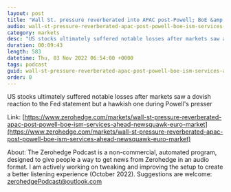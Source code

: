 ```yaml
---
layout: post
title: "Wall St. pressure reverberated into APAC post-Powell; BoE &amp; ISM services ahead - Newsquawk Euro Market Open"
audio: wall-st-pressure-reverberated-apac-post-powell-boe-ism-services-ahead-newsquawk-euro-market-0
category: markets
desc: "US stocks ultimately suffered notable losses after markets saw a dovish reaction to the Fed statement but a hawkish one during Powell's presser"
duration: 00:09:43
length: 583
datetime: Thu, 03 Nov 2022 06:54:00 +0000
tags: podcast
guid: wall-st-pressure-reverberated-apac-post-powell-boe-ism-services-ahead-newsquawk-euro-market-0
order: 0
---
```

US stocks ultimately suffered notable losses after markets saw a dovish reaction to the Fed statement but a hawkish one during Powell's presser

Link: [https://www.zerohedge.com/markets/wall-st-pressure-reverberated-apac-post-powell-boe-ism-services-ahead-newsquawk-euro-market](https://www.zerohedge.com/markets/wall-st-pressure-reverberated-apac-post-powell-boe-ism-services-ahead-newsquawk-euro-market)

About: The Zerohedge Podcast is a non-commercial, automated program, designed to give people a way to get news from Zerohedge in an audio format.  I am actively working on tweaking and improving the setup to create a better listening experience (October 2022).  Suggestions are welcome: [zerohedgePodcast@outlook.com](mailto:zerohedgePodcast@outlook.com)